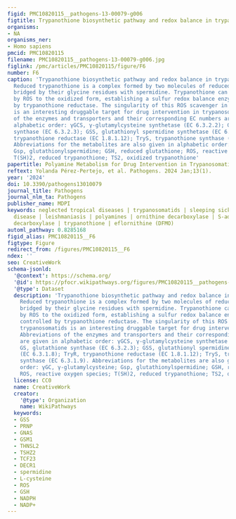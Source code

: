 ```yaml
---
figid: PMC10820115__pathogens-13-00079-g006
figtitle: Trypanothione biosynthetic pathway and redox balance in trypanosomatids
organisms:
- NA
organisms_ner:
- Homo sapiens
pmcid: PMC10820115
filename: PMC10820115__pathogens-13-00079-g006.jpg
figlink: /pmc/articles/PMC10820115/figure/F6
number: F6
caption: 'Trypanothione biosynthetic pathway and redox balance in trypanosomatids.
  Reduced trypanothione is a complex formed by two molecules of reduced glutathione
  bridged by their glycine residues with spermidine. Trypanothione can be oxidized
  by ROS to the oxidized form, establishing a sulfur redox balance enzymatically controlled
  by trypanothione reductase. The singularity of this ROS scavenger in trypanosomatids
  is an interesting druggable target for drug intervention in trypanosomatids. Abbreviations
  of the enzymes and transporters and their corresponding EC numbers are given in
  alphabetic order: γGCS, γ-glutamylcysteine synthetase (EC 6.3.2.2); GS, glutathione
  synthase (EC 6.3.2.3); GSS, glutathionyl spermidine synthetase (EC 6.3.1.8); TryR,
  trypanothione reductase (EC 1.8.1.12); TryS, trypanothione synthase (EC 6.3.1.9).
  Abbreviations for the metabolites are also given in alphabetic order: γGC, γ-glutamylcysteine;
  Gsp, glutathionylspermidine; GSH, reduced glutathione; ROS, reactive oxygen species;
  T(SH)2, reduced trypanothione; TS2, oxidized trypanothione'
papertitle: Polyamine Metabolism for Drug Intervention in Trypanosomatids
reftext: Yolanda Pérez-Pertejo, et al. Pathogens. 2024 Jan;13(1).
year: '2024'
doi: 10.3390/pathogens13010079
journal_title: Pathogens
journal_nlm_ta: Pathogens
publisher_name: MDPI
keywords: neglected tropical diseases | trypanosomatids | sleeping sickness | Chagas
  disease | leishmaniasis | polyamines | ornithine decarboxylase | S-adenosylmethionine
  decarboxylase | trypanothione | eflornithine (DFMO)
automl_pathway: 0.8285168
figid_alias: PMC10820115__F6
figtype: Figure
redirect_from: /figures/PMC10820115__F6
ndex: ''
seo: CreativeWork
schema-jsonld:
  '@context': https://schema.org/
  '@id': https://pfocr.wikipathways.org/figures/PMC10820115__pathogens-13-00079-g006.html
  '@type': Dataset
  description: 'Trypanothione biosynthetic pathway and redox balance in trypanosomatids.
    Reduced trypanothione is a complex formed by two molecules of reduced glutathione
    bridged by their glycine residues with spermidine. Trypanothione can be oxidized
    by ROS to the oxidized form, establishing a sulfur redox balance enzymatically
    controlled by trypanothione reductase. The singularity of this ROS scavenger in
    trypanosomatids is an interesting druggable target for drug intervention in trypanosomatids.
    Abbreviations of the enzymes and transporters and their corresponding EC numbers
    are given in alphabetic order: γGCS, γ-glutamylcysteine synthetase (EC 6.3.2.2);
    GS, glutathione synthase (EC 6.3.2.3); GSS, glutathionyl spermidine synthetase
    (EC 6.3.1.8); TryR, trypanothione reductase (EC 1.8.1.12); TryS, trypanothione
    synthase (EC 6.3.1.9). Abbreviations for the metabolites are also given in alphabetic
    order: γGC, γ-glutamylcysteine; Gsp, glutathionylspermidine; GSH, reduced glutathione;
    ROS, reactive oxygen species; T(SH)2, reduced trypanothione; TS2, oxidized trypanothione'
  license: CC0
  name: CreativeWork
  creator:
    '@type': Organization
    name: WikiPathways
  keywords:
  - GSS
  - PRNP
  - GNAS
  - GSM1
  - THNSL2
  - TSHZ2
  - TCF23
  - DECR1
  - spermidine
  - L-cysteine
  - ROS
  - GSH
  - NADPH
  - NADP+
---
```

